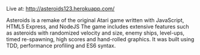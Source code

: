 Live at: http://asteroids123.herokuapp.com/

Asteroids is a remake of the original Atari game written with JavaScript, HTML5 Express,  and NodeJS
The game includes extensive features such as asteroids with randomized velocity and size, enemy ships, level-ups, timed re-spawning, high scores and hand-rolled graphics.
It was built using TDD, performance profiling and ES6 syntax.

